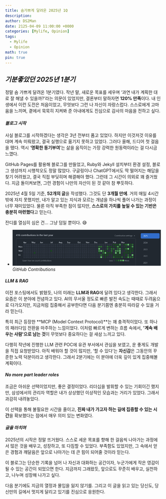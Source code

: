 ```yaml
---
title: 숨가쁘게 달려온 2025년 1Q
description: 
author: DS2Man
date: 2125-04-09 11:00:00 +0000
categories: [Mylife, Opinion]
tags:
  - Mylife
  - Opinion
math: true
pin: true
---
```


## *기분좋았던 2025년 1분기*

정말 숨 가쁘게 달려온 1분기였다. 작년 말, 새로운 목표를 세우며 ‘과연 내가 계획한 대로 잘 해낼 수 있을까?’라는 의문이 있었지만, 결론부터 말하자면 **120% 만족**이다. 내 인생에서 이런 도전은 처음이었고, 무엇보다 그런 나 자신이 자랑스럽다. 스스로에게 고마움을 느끼며, 곁에서 묵묵히 지켜봐 준 아내에게도 진심으로 감사의 마음을 전하고 싶다.

#### *블로그 시작*

사실 블로그를 시작하겠다는 생각은 3년 전부터 품고 있었다. 하지만 이것저것 이유를 대며 계속 미뤄왔고, 결국 실행으로 옮기지 못하고 있었다. 그러다 올해, 드디어 첫 걸음을 뗐다. 역시 ‘**명확한 동기부여**’는 삶을 움직이는 가장 강력한 원동력이라는 걸 다시금 느꼈다.

GitHub Pages를 활용해 블로그를 만들었고, Ruby와 Jekyll 설치부터 환경 설정, 블로그 생성까지 시행착오도 정말 많았다. 구글링이나 ChatGPT에서도 딱 떨어지는 해답을 찾기 어려웠고, 결국 직접 부딪히며 해결해야 했다. 그런데 그 시간이 의외로 꽤 즐거웠다. 지금 돌이켜보면, 그런 경험이 나만의 자산이 된 것 같아 참 뿌듯하다.

2025년 4월 5일 기준, **52개의 글**을 작성했다. 그것도 단 **3개월 만에**. 거의 매일 4시간밖에 자지 못했지만, 내가 알고 있는 지식과 모르는 개념을 하나씩 풀어 나가는 과정이 너무 재미있었다. 물론 아직 부족한 점이 많지만, **스스로의 가치를 높일 수 있는 기반은 충분히 마련했다**고 믿는다.

잔디를 열심히 심은 건… 그냥 덤일 뿐이다. 😅

- ![GitHub Contributions](/assets/img/mylife/2025/2025-04-05-MyOpinion_1.png)
_GitHub Contributions_

#### *LLM & RAG*

이전 포스팅에서도 밝혔듯, 나의 미래는 **LLM과 RAG**에 달려 있다고 생각한다. 그래서 요즘은 이 분야에 전념하고 있다. AI의 무서울 정도로 빠른 발전 속도는 때때로 두려움으로 다가오지만, 지금처럼 집중해서 공부한다면 다음 분기쯤엔 충분히 따라갈 수 있을 거라 믿는다.

특히 최근 등장한 **MCP (Model Context Protocol)**는 꽤 충격적이었다. 또 하나의 패러다임 전환을 마주하는 느낌이었다. 이처럼 빠르게 변하는 흐름 속에서, **'계속 배우는 사람'으로 남는 것**이 무엇보다 중요하다는 걸 새삼 느끼고 있다.

다행히 작년에 진행한 LLM 관련 POC에 유관 부서에서 관심을 보였고, 운 좋게도 개발을 직접 요청받았다. 아직 배워야 할 것이 많지만, ‘할 수 있다’는 **자신감**은 그동안의 꾸준한 노력 덕분이라고 생각한다. 그래서 2분기에는 이 분야에 더욱 깊이 있게 집중해볼 계획이다.

#### *No more part leader roles*

조금은 아쉬운 선택이었지만, 좋은 결정이었다. 리더십을 발휘할 수 있는 기회이긴 했지만, 삼성에서의 관리자 역할은 내가 상상했던 이상적인 모습과는 거리가 있었다. 그래서 과감히 내려놓았다.

이 선택을 통해 불필요한 시간을 줄이고, **진짜 내가 가고자 하는 길에 집중할 수 있는 시간**을 확보했다는 점에서 매우 의미 있는 변화였다.

#### *글을 마치며*

2025년의 시작은 정말 뜨거웠다. 스스로 세운 목표를 향해 한 걸음씩 나아가는 과정에서 많은 것을 배우고, 성장하고, 또 다짐할 수 있었다. 부족함도 있었지만, 그 속에서 얻은 경험과 깨달음은 앞으로 나아가는 데 큰 힘이 되어줄 것이라 믿는다.

이 블로그는 단순한 기록을 넘어 나 자신과 대화하는 공간이자, 누군가에게 작은 영감이 될 수 있는 공간이 되었으면 한다. 지금까지 그래왔듯, 앞으로도 꾸준히 배우고, 실천하고, 나누며 성장해 나가고 싶다.

다음 분기에도 지금의 열정과 몰입을 잃지 않기를. 그리고 이 글을 읽고 있는 당신도, 당신만의 길에서 멋지게 달리고 있기를 진심으로 응원한다.